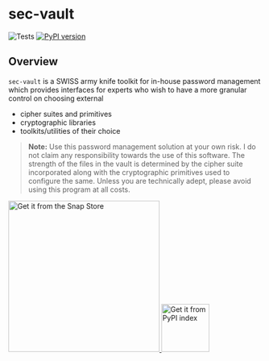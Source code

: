 # sec-vault
![Tests](https://github.com/siddharths2710/sec-vault/actions/workflows/python-package.yml/badge.svg)
[![PyPI version](https://badge.fury.io/py/sec-vault.svg)](https://badge.fury.io/py/sec-vault)

## Overview
`sec-vault` is a SWISS army knife toolkit for in-house password management which provides interfaces for experts 
who wish to have a more granular control on choosing external
- cipher suites and primitives
- cryptographic libraries 
- toolkits/utilities of their choice

> **Note:** Use this password management solution at your own risk. I do not claim any responsibility towards the use of this software.
> The strength of the files in the vault is determined by the cipher suite incorporated along with the cryptographic primitives used to configure
> the same. Unless you are technically adept, please avoid using this program at all costs.
> 

<a href="https://snapcraft.io/siddharths2710" title="Get it from the Snap Store">
            <img src="https://snapcraft.io/static/images/badges/en/snap-store-white.svg" alt="Get it from the Snap Store" width="300" />
</a>
<a href="https://pypi.org/project/sec-vault" title="Get it from PyPI index">
            <img src="https://miro.medium.com/max/100/1*ciPCmwyO6C79SLVU5Rj50w.jpeg" alt="Get it from PyPI index" width="95" />
</a>
